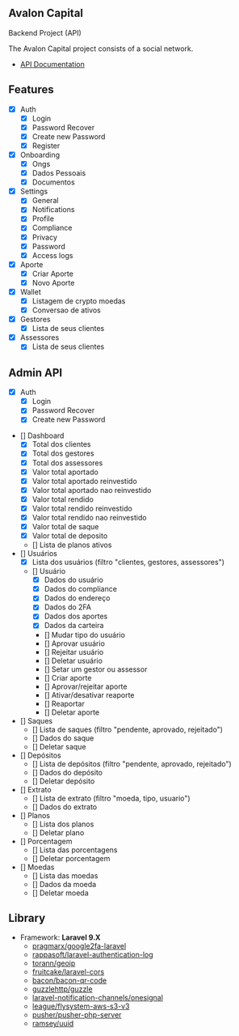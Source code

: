 ## Avalon Capital

Backend Project (API)

The Avalon Capital project consists of a social network.

-   [API Documentation](https://documenter.getpostman.com/view/9111037/2s93CHuaK1)

## Features

-   [x] Auth
    -   [x] Login
    -   [x] Password Recover
    -   [x] Create new Password
    -   [x] Register
-   [x] Onboarding
    -   [x] Ongs
    -   [x] Dados Pessoais
    -   [x] Documentos
-   [x] Settings
    -   [x] General
    -   [x] Notifications
    -   [x] Profile
    -   [x] Compliance
    -   [x] Privacy
    -   [x] Password
    -   [x] Access logs
-   [x] Aporte
    -   [x] Criar Aporte
    -   [x] Novo Aporte
-   [x] Wallet
    -   [x] Listagem de crypto moedas
    -   [x] Conversao de ativos
-   [x] Gestores
    -   [x] Lista de seus clientes
-   [x] Assessores
    -   [x] Lista de seus clientes

## Admin API
-   [x] Auth
    -   [x] Login
    -   [x] Password Recover
    -   [x] Create new Password
-   [] Dashboard
    -   [x] Total dos clientes
    -   [x] Total dos gestores
    -   [x] Total dos assessores
    -   [x] Valor total aportado
    -   [x] Valor total aportado reinvestido
    -   [x] Valor total aportado nao reinvestido
    -   [x] Valor total rendido
    -   [x] Valor total rendido reinvestido
    -   [x] Valor total rendido nao reinvestido
    -   [x] Valor total de saque
    -   [x] Valor total de deposito
    -   [] Lista de planos ativos
-   [] Usuários
    -   [x] Lista dos usuários (filtro "clientes, gestores, assessores")
    -   [] Usuário
        -   [x] Dados do usuário
        -   [x] Dados do compliance
        -   [x] Dados do endereço
        -   [x] Dados do 2FA
        -   [x] Dados dos aportes
        -   [x] Dados da carteira
        -   [] Mudar tipo do usuário
        -   [] Aprovar usuário
        -   [] Rejeitar usuário
        -   [] Deletar usuário
        -   [] Setar um gestor ou assessor
        -   [] Criar aporte
        -   [] Aprovar/rejeitar aporte
        -   [] Ativar/desativar reaporte
        -   [] Reaportar
        -   [] Deletar aporte
-   [] Saques
    -   [] Lista de saques (filtro "pendente, aprovado, rejeitado")
    -   [] Dados do saque
    -   [] Deletar saque
-   [] Depósitos
    -   [] Lista de depósitos (filtro "pendente, aprovado, rejeitado")
    -   [] Dados do depósito
    -   [] Deletar depósito
-   [] Extrato
    -   [] Lista de extrato (filtro "moeda, tipo, usuario")
    -   [] Dados do extrato
-   [] Planos
    -   [] Lista dos planos
    -   [] Deletar plano
-   [] Porcentagem
    -   [] Lista das porcentagens
    -   [] Deletar porcentagem
-   [] Moedas
    -   [] Lista das moedas
    -   [] Dados da moeda
    -   [] Deletar moeda



## Library

-   Framework: **Laravel 9.X**
    -   [pragmarx/google2fa-laravel](https://github.com/antonioribeiro/google2fa-laravel)
    -   [rappasoft/laravel-authentication-log](https://github.com/rappasoft/laravel-authentication-log)
    -   [torann/geoip](https://github.com/Torann/laravel-geoip)
    -   [fruitcake/laravel-cors](https://github.com/fruitcake/laravel-cors)
    -   [bacon/bacon-qr-code](https://github.com/bacon/bacon-qr-code)
    -   [guzzlehttp/guzzle](https://github.com/guzzlehttp/guzzle)
    -   [laravel-notification-channels/onesignal](https://github.com/laravel-notification-channels/onesignal)
    -   [league/flysystem-aws-s3-v3](https://github.com/league/flysystem-aws-s3-v3)
    -   [pusher/pusher-php-server](https://github.com/pusher/pusher-php-server)
    -   [ramsey/uuid](https://github.com/ramsey/uuid)
